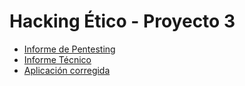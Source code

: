 # Hacking Ético - Proyecto 3

- [Informe de Pentesting](Informe_Pentesting.md)
- [Informe Técnico](Informe_Tecnico_Proyecto_3.md)
- [Aplicación corregida](Web_Talent-ScoutTech)
